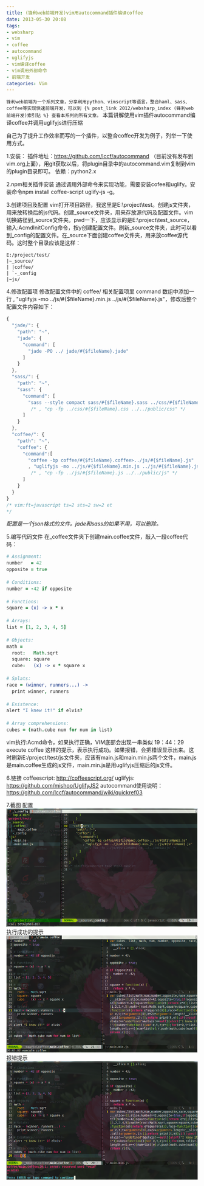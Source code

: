 ```yaml
---
title: (锋利web前端开发)vim用autocommand插件编译coffee
date: 2013-05-30 20:08
tags:
- websharp
- vim
- coffee
- autocommand
- uglifyjs
- vim编译coffee
- vim调用外部命令
- 前端开发
categories: Vim
---
```


`锋利web前端为一个系列文章，分享利用python、vimscript等语言，整合haml、sass、coffee等实现快速前端开发，可以到 {% post_link 2012/websharp_index (锋利web前端开发)索引贴 %} 查看本系列的所有文章。`
本篇讲解使用vim插件autocommand编译coffee并调用uglifyjs进行压缩

自己为了提升工作效率而写的一个插件，以整合coffee开发为例子，列举一下使用方式。

1.安装：
插件地址：https://github.com/lccf/autocommand （目前没有发布到vim.org上面），用git获取以后，将plugin目录中的autocommand.vim复制到vim的plugin目录即可。
依赖：python2.x

2.npm相关插件安装
通过调用外部命令来实现功能，需要安装cofee和uglify。安装命令npm install coffee-script uglify-js -g。

3.创建项目及配置
vim打开项目路径，我这里是E:\project\test。创建js文件夹，用来放转换后的js代码。创建_source文件夹，用来存放源代码及配置文件。vim切换路径到_source文件夹。pwd一下，应该显示的是E:\project\test\_source，输入:AcmdInitConfig命令，按y创建配置文件。​刷新_source文件夹，此时可以看到_config的配置文件。在_source下面创建coffee文件夹，用来放coffee源代码。这时整个目录应该是这样：
```
E:/project/test/
|~_source/
| |coffee/
| `-_config
|~js/
```

4.修改配置项
修改配置文件中的 coffee/ 相关配置项里 command 数组中添加一行 , "uglifyjs -mo ../js/#{$fileName}.min.js ../js/#{$fileName}.js"，修改后整个配置文件内容如下：
```javascript
{
  "jade/": {
    "path": "~",
    "jade": {
      "command": [
        "jade -PO ../ jade/#{$fileName}.jade"
      ]
    }
  },
  "sass/": {
    "path": "~",
    "sass": {
      "command": [
        "sass --style compact sass/#{$fileName}.sass ../css/#{$fileName}.css"
         /* , "cp -fp ../css/#{$fileName}.css ../../public/css" */
      ]
    }
  },
  "coffee/": {
    "path": "~",
    "coffee": {
      "command":[
        "coffee -bp coffee/#{$fileName}.coffee>../js/#{$fileName}.js"
        , "uglifyjs -mo ../js/#{$fileName}.min.js ../js/#{$fileName}.js"
         /* , "cp -fp ../js/#{$fileName}.js ../../public/js" */
      ]
    }
  }
}
/* vim:ft=javascript ts=2 sts=2 sw=2 et
*/
```
*配置是一个json格式的文件。jade和sass的如果不用，可以删除。*

5.编写代码文件
在_coffee文件夹下创建main.coffee文件，敲入一段coffee代码：
```coffee
# Assignment:
number   = 42
opposite = true
 
# Conditions:
number = -42 if opposite
 
# Functions:
square = (x) -> x * x
 
# Arrays:
list = [1, 2, 3, 4, 5]
 
# Objects:
math =
  root:   Math.sqrt
  square: square
  cube:   (x) -> x * square x
 
# Splats:
race = (winner, runners...) ->
  print winner, runners
 
# Existence:
alert "I knew it!" if elvis?
 
# Array comprehensions:
cubes = (math.cube num for num in list)
```
vim执行:Acmd命令，如果执行正确，VIM底部会出现一串类似 19：44：29 execute coffee 这样的提示，表示执行成功。如果报错，会把错误显示出来。这时刷新E:/project/test/js文件夹，应该有main.js和main.min.js两个文件，main.js是main.coffee生成的js文件，main.min.js是用uglifyjs压缩后的js文件。

6.链接
coffeescript: http://coffeescript.org/
uglifyjs: https://github.com/mishoo/UglifyJS2
autocommand使用说明：https://github.com/lccf/autocommand/wiki/quickref03

7.截图
配置
![](/img/201305/2013-05-30_195944.png)
执行成功的提示
![](/img/201305/2013-05-30_200553.png)
报错提示
![](/img/201305/2013-05-30_200622.png)